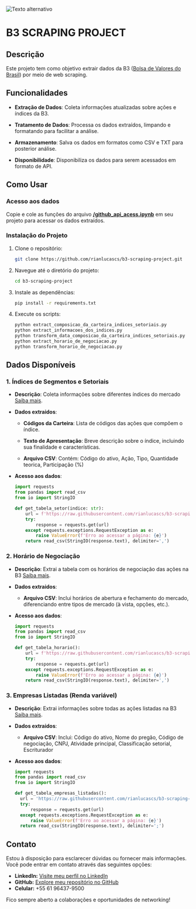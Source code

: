 ![Texto alternativo](https://logodownload.org/wp-content/uploads/2019/08/b3-logo-5.png)

# B3 SCRAPING PROJECT

## Descrição
Este projeto tem como objetivo extrair dados da B3 ([Bolsa de Valores do Brasil](https://www.b3.com.br/pt_br/para-voce)) por meio de web scraping. 

## Funcionalidades

- **Extração de Dados**: Coleta informações atualizadas sobre ações e índices da B3.

- **Tratamento de Dados**: Processa os dados extraídos, limpando e formatando para facilitar a análise.

- **Armazenamento**: Salva os dados em formatos como CSV e TXT para posterior análise.

- **Disponibilidade**: Disponibiliza os dados para serem acessados em formato de API.

## Como Usar

### Acesso aos dados
Copie e cole as funções do arquivo **[/github_api_acess.ipynb](https://github.com/rianlucascs/b3-scraping-project/blob/master/github_api_acess.ipynb)** em seu projeto para acessar os dados extraídos.

### Instalação do Projeto

1. Clone o repositório:
   ```bash
   git clone https://github.com/rianlucascs/b3-scraping-project.git

2. Navegue até o diretório do projeto:
    ```bash
    cd b3-scraping-project

3. Instale as dependências:
    ```bash
    pip install -r requirements.txt

4. Execute os scripts:
    ```bash
    python extract_composicao_da_carteira_indices_setoriais.py
    python extract_informacoes_dos_indices.py
    python transform_data_composicao_da_carteira_indices_setoriais.py
    python extract_horario_de_negociacao.py
    python transform_horario_de_negociacao.py

## Dados Disponíveis

### 1. Índices de Segmentos e Setoriais
- **Descrição**: Coleta informações sobre diferentes índices do mercado [Saiba mais](https://github.com/rianlucascs/b3-scraping-project/blob/master/scripts/1.%20%C3%8Dndices%20de%20Segmentos%20e%20Setoriais/README.md).

- **Dados extraidos**:
  - **Códigos da Carteira**: Lista de códigos das ações que compõem o índice.

  - **Texto de Apresentação**: Breve descrição sobre o índice, incluindo sua finalidade e características.

  - **Arquivo CSV**: Contém: Código do ativo, Ação, Tipo, Quantidade teorica, Participação (%)

- **Acesso aos dados**:
  ```python 
  import requests
  from pandas import read_csv
  from io import StringIO

  def get_tabela_setor(indice: str):
      url = f'https://raw.githubusercontent.com/rianlucascs/b3-scraping-project/master/processed_data/1.%20%C3%8Dndices%20de%20Segmentos%20e%20Setoriais/Setores/{indice}/Tabela_{indice}.csv'
      try:
          response = requests.get(url)
      except requests.exceptions.RequestException as e:
          raise ValueError(f'Erro ao acessar a página: {e}')
      return read_csv(StringIO(response.text), delimiter=',')
  
### 2. Horário de Negociação
- **Descrição**: Extrai a tabela com os horários de negociação das ações na B3 [Saiba mais](https://github.com/rianlucascs/b3-scraping-project/blob/master/scripts/2.%20Hor%C3%A1rio%20de%20negocia%C3%A7%C3%A3o/README.md).

- **Dados extraidos**:

  - **Arquivo CSV**: Inclui horários de abertura e fechamento do mercado, diferenciando entre tipos de mercado (à vista, opções, etc.).

- **Acesso aos dados**:
  ```python 
  import requests
  from pandas import read_csv
  from io import StringIO

  def get_tabela_horario():
      url = f'https://raw.githubusercontent.com/rianlucascs/b3-scraping-project/master/processed_data/2.%20Hor%C3%A1rio%20de%20negocia%C3%A7%C3%A3o/Tabela_horarios_de_negociacao_no_mercado_de_acoes.csv'
      try:
          response = requests.get(url)
      except requests.exceptions.RequestException as e:
          raise ValueError(f'Erro ao acessar a página: {e}')
      return read_csv(StringIO(response.text), delimiter=',')

### 3. Empresas Listadas (Renda variável)

- **Descrição**: Extrai informações sobre todas as ações listadas na B3 [Saiba mais](https://github.com/rianlucascs/b3-scraping-project/blob/master/scripts/3.%20Empresas%20listadas/README.md).

- **Dados extraidos**:

  - **Arquivo CSV**: Inclui: Código do ativo, Nome do pregão, Código de negociação, CNPJ, Atividade principal, Classificação setorial, Escriturador

- **Acesso aos dados**:
    ```python 
    import requests
    from pandas import read_csv
    from io import StringIO

  def get_tabela_empresas_listadas():
      url = 'https://raw.githubusercontent.com/rianlucascs/b3-scraping-project/master/processed_data/3.%20Empresas%20listadas/todas_empresas_listadas.csv'
      try:
          response = requests.get(url)
      except requests.exceptions.RequestException as e:
          raise ValueError(f'Erro ao acessar a página: {e}')
      return read_csv(StringIO(response.text), delimiter=';')

## Contato

Estou à disposição para esclarecer dúvidas ou fornecer mais informações. Você pode entrar em contato através das seguintes opções:

- **LinkedIn:** [Visite meu perfil no LinkedIn](www.linkedin.com/in/rian-lucas)
- **GitHub:** [Explore meu repositório no GitHub](https://github.com/rianlucascs)
- **Celular:** +55 61 96437-9500


Fico sempre aberto a colaborações e oportunidades de networking!
